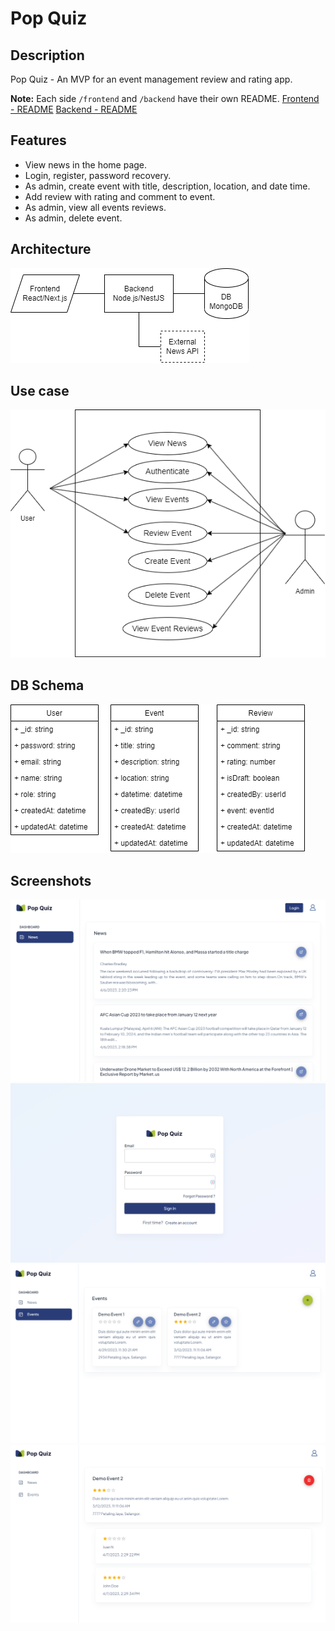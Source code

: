 # Pop Quiz

## Description

Pop Quiz - An MVP for an event management review and rating app.

**Note:** Each side `/frontend` and `/backend` have their own README. [Frontend - README](./frontend/README.md) [Backend - README](./backend/README.md)

## Features

- View news in the home page.
- Login, register, password recovery.
- As admin, create event with title, description, location, and date time.
- Add review with rating and comment to event.
- As admin, view all events reviews.
- As admin, delete event.

## Architecture

<img src="./docs/architecture.png" />

## Use case

<img src="./docs/use-case.png" />

## DB Schema

<img src="./docs/db.png" />

## Screenshots

<img src="./docs/screenshots/home-news.png" />

<img src="./docs/screenshots/login.png" />

<img src="./docs/screenshots/events.png" />

<img src="./docs/screenshots/event-reviews.png" />
